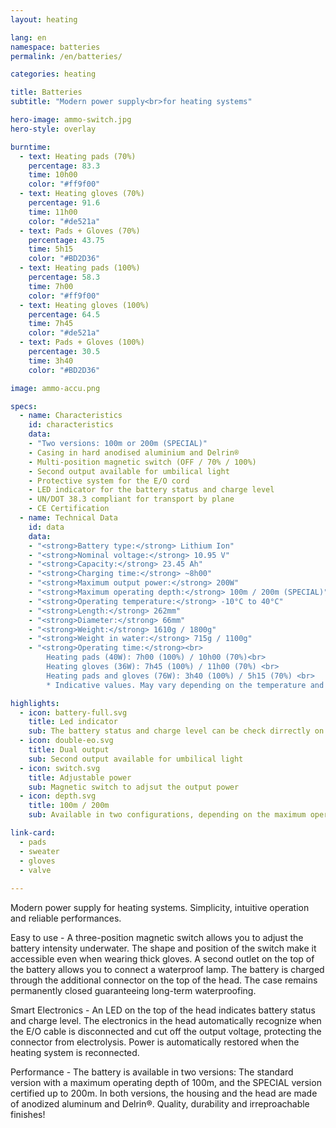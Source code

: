 ```yaml
---
layout: heating

lang: en
namespace: batteries
permalink: /en/batteries/

categories: heating

title: Batteries
subtitle: "Modern power supply<br>for heating systems"

hero-image: ammo-switch.jpg
hero-style: overlay

burntime:
  - text: Heating pads (70%)
    percentage: 83.3
    time: 10h00
    color: "#ff9f00"
  - text: Heating gloves (70%)
    percentage: 91.6 
    time: 11h00
    color: "#de521a"
  - text: Pads + Gloves (70%)
    percentage: 43.75 
    time: 5h15
    color: "#BD2D36"
  - text: Heating pads (100%)
    percentage: 58.3
    time: 7h00
    color: "#ff9f00"
  - text: Heating gloves (100%)
    percentage: 64.5 
    time: 7h45
    color: "#de521a"
  - text: Pads + Gloves (100%)
    percentage: 30.5  
    time: 3h40
    color: "#BD2D36"

image: ammo-accu.png

specs:
  - name: Characteristics
    id: characteristics
    data:
    - "Two versions: 100m or 200m (SPECIAL)"
    - Casing in hard anodised aluminium and Delrin®
    - Multi-position magnetic switch (OFF / 70% / 100%)
    - Second output available for umbilical light
    - Protective system for the E/O cord 
    - LED indicator for the battery status and charge level
    - UN/DOT 38.3 compliant for transport by plane
    - CE Certification
  - name: Technical Data
    id: data
    data:
    - "<strong>Battery type:</strong> Lithium Ion"
    - "<strong>Nominal voltage:</strong> 10.95 V"
    - "<strong>Capacity:</strong> 23.45 Ah"
    - "<strong>Charging time:</strong> ~8h00"
    - "<strong>Maximum output power:</strong> 200W"
    - "<strong>Maximum operating depth:</strong> 100m / 200m (SPECIAL)"
    - "<strong>Operating temperature:</strong> -10°C to 40°C"
    - "<strong>Length:</strong> 262mm"
    - "<strong>Diameter:</strong> 66mm"
    - "<strong>Weight:</strong> 1610g / 1800g"
    - "<strong>Weight in water:</strong> 715g / 1100g"
    - "<strong>Operating time:</strong><br>
        Heating pads (40W): 7h00 (100%) / 10h00 (70%)<br>
        Heating gloves (36W): 7h45 (100%) / 11h00 (70%) <br>
        Heating pads and gloves (76W): 3h40 (100%) / 5h15 (70%) <br>
        * Indicative values. May vary depending on the temperature and battery wear"

highlights:
  - icon: battery-full.svg
    title: Led indicator
    sub: The battery status and charge level can be check dirrectly on the head
  - icon: double-eo.svg
    title: Dual output
    sub: Second output available for umbilical light
  - icon: switch.svg
    title: Adjustable power
    sub: Magnetic switch to adjsut the output power
  - icon: depth.svg
    title: 100m / 200m
    sub: Available in two configurations, depending on the maximum operating depth desired

link-card:
  - pads
  - sweater
  - gloves
  - valve
  
---
```

Modern power supply for heating systems. Simplicity, intuitive operation and reliable performances.

Easy to use - A three-position magnetic switch allows you to adjust the battery intensity underwater. The shape and position of the switch make it accessible even when wearing thick gloves. A second outlet on the top of the battery allows you to connect a waterproof lamp. The battery is charged through the additional connector on the top of the head. The case remains permanently closed guaranteeing long-term waterproofing.

Smart Electronics - An LED  on the top of the head indicates battery status and charge level. The electronics in the head automatically recognize when the E/O cable is disconnected and cut off the output voltage, protecting the connector from electrolysis. Power is automatically restored when the heating system is reconnected.

Performance - The battery is available in two versions: The standard version with a maximum operating depth of 100m, and the SPECIAL version certified up to 200m. In both versions, the housing and the head are made of anodized aluminum and Delrin®. Quality, durability and irreproachable finishes!




